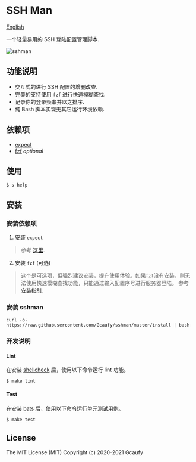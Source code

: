 # SSH Man

[English](README.md)

一个轻量易用的 SSH 登陆配置管理脚本. 

![sshman](https://user-images.githubusercontent.com/2182004/75115010-f7755880-5695-11ea-9850-d135117bb885.gif)

## 功能说明

 * 交互式的进行 SSH 配置的增删改查.
 * 完美的支持使用 `fzf` 进行快速模糊查找.
 * 记录你的登录频率并以之排序.
 * 纯 Bash 脚本实现无其它运行环境依赖.

## 依赖项
 * [expect](https://en.wikipedia.org/wiki/Expect)
 * [fzf](https://github.com/junegunn/fzf) *optional*

## 使用

```
$ s help
```

## 安装

### 安装依赖项
1. 安装 `expect`
> 参考 [这里](http://www.linuxfromscratch.org/blfs/view/svn/general/expect.html).

2. 安装 `fzf` (可选)
> 这个是可选项，但强烈建议安装，提升使用体验。如果`fzf`没有安装，则无法使用快速模糊查找功能，只能通过输入配置序号进行服务器登陆。
参考 [安装指引](https://github.com/junegunn/fzf#installation).

### 安装 sshman

```shell
curl -o- https://raw.githubusercontent.com/Gcaufy/sshman/master/install | bash
```

### 开发说明

#### Lint

在安装 [shellcheck](https://github.com/koalaman/shellcheck) 后，使用以下命令运行 lint 功能。

```
$ make lint
```

#### Test
在安装 [bats](https://github.com/sstephenson/bats) 后，使用以下命令运行单元测试用例。

```
$ make test
```

## License

The MIT License (MIT)
Copyright (c) 2020-2021 Gcaufy
